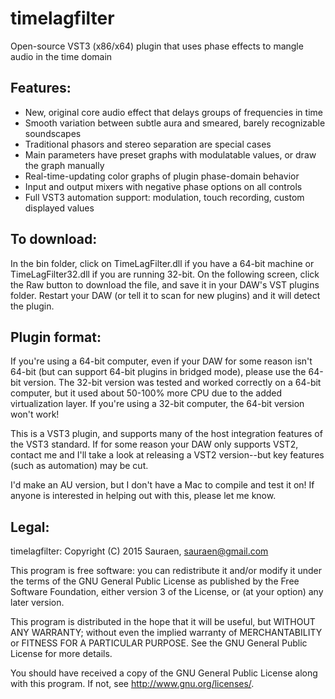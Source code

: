 # timelagfilter

Open-source VST3 (x86/x64) plugin that uses phase effects to mangle audio in the time domain

## Features:
- New, original core audio effect that delays groups of frequencies in time
- Smooth variation between subtle aura and smeared, barely recognizable soundscapes
- Traditional phasors and stereo separation are special cases
- Main parameters have preset graphs with modulatable values, or draw the graph manually
- Real-time-updating color graphs of plugin phase-domain behavior
- Input and output mixers with negative phase options on all controls
- Full VST3 automation support: modulation, touch recording, custom displayed values

## To download:
In the bin folder, click on TimeLagFilter.dll if you have a 64-bit machine or TimeLagFilter32.dll if you are running 32-bit. On the following screen, click the Raw button to download the file, and save it in your DAW's VST plugins folder. Restart your DAW (or tell it to scan for new plugins) and it will detect the plugin.

## Plugin format:
If you're using a 64-bit computer, even if your DAW for some reason isn't 64-bit (but can support 64-bit plugins in bridged mode), please use the 64-bit version. The 32-bit version was tested and worked correctly on a 64-bit computer, but it used about 50-100% more CPU due to the added virtualization layer. If you're using a 32-bit computer, the 64-bit version won't work!

This is a VST3 plugin, and supports many of the host integration features of the VST3 standard. If for some reason your DAW only supports VST2, contact me and I'll take a look at releasing a VST2 version--but key features (such as automation) may be cut.

I'd make an AU version, but I don't have a Mac to compile and test it on! If anyone is interested in helping out with this, please let me know.

## Legal:
timelagfilter: Copyright (C) 2015 Sauraen, sauraen@gmail.com

This program is free software: you can redistribute it and/or modify
it under the terms of the GNU General Public License as published by
the Free Software Foundation, either version 3 of the License, or
(at your option) any later version.

This program is distributed in the hope that it will be useful,
but WITHOUT ANY WARRANTY; without even the implied warranty of
MERCHANTABILITY or FITNESS FOR A PARTICULAR PURPOSE.  See the
GNU General Public License for more details.

You should have received a copy of the GNU General Public License
along with this program.  If not, see <http://www.gnu.org/licenses/>.
